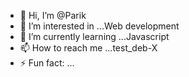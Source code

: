 - 👋 Hi, I’m @Parik
- 👀 I’m interested in ...Web development
- 🌱 I’m currently learning ...Javascript
- 📫 How to reach me ...test_deb-X
- ⚡ Fun fact: ...

<!---
Parik7/Parik7 is a ✨ special ✨ repository because its `README.md` (this file) appears on your GitHub profile.
You can click the Preview link to take a look at your changes.
--->
